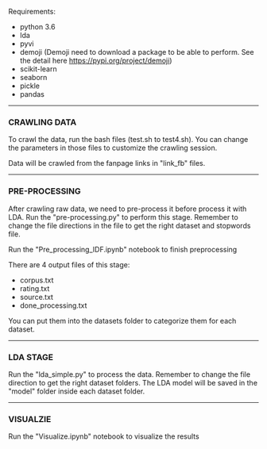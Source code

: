Requirements:
- python 3.6
- lda
- pyvi
- demoji
(Demoji need to download a package to be able to perform. See the detail here https://pypi.org/project/demoji)
- scikit-learn
- seaborn
- pickle
- pandas
____________________________________________

### CRAWLING DATA

To crawl the data, run the bash files (test.sh to test4.sh).
You can change the parameters in those files to customize the crawling session.

Data will be crawled from the fanpage links in "link_fb" files.

____________________________________________

### PRE-PROCESSING

After crawling raw data, we need to pre-process it before process it with LDA.
Run the "pre-processing.py" to perform this stage.
Remember to change the file directions in the file to get the right dataset and stopwords file.

Run the "Pre_processing_IDF.ipynb" notebook to finish preprocessing

There are 4 output files of this stage:
- corpus.txt
- rating.txt
- source.txt
- done_processing.txt 

You can put them into the datasets folder to categorize them for each dataset.
____________________________________________

### LDA STAGE

Run the "lda_simple.py" to process the data.
Remember to change the file direction to get the right dataset folders. 
The LDA model will be saved in the "model" folder inside each dataset folder.


____________________________________________

### VISUALZIE 

Run the "Visualize.ipynb" notebook to visualize the results
